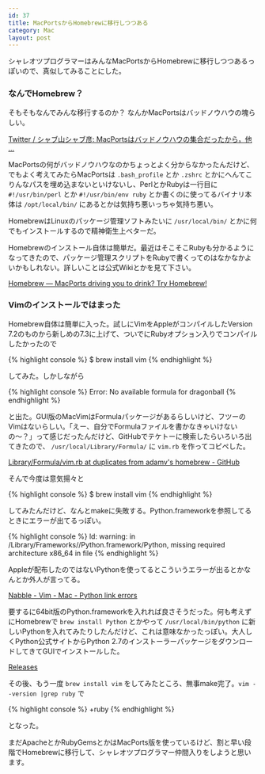 ```yaml
---
id: 37
title: MacPortsからHomebrewに移行しつつある
category: Mac
layout: post
---
```


シャレオツプログラマーはみんなMacPortsからHomebrewに移行しつつあるっぽいので、真似してみることにした。

### なんでHomebrew？

そもそもなんでみんな移行するのか？ なんかMacPortsはバッドノウハウの塊らしい。

[Twitter / シャブ山シャブ彦: MacPortsはバッドノウハウの集合だったから，他 ...](http://twitter.com/hitode909/status/18526396749 "Twitter / シャブ山シャブ彦: MacPortsはバッドノウハウの集合だったから，他 ...")

MacPortsの何がバッドノウハウなのかちょっとよく分からなかったんだけど、でもよく考えてみたらMacPortsは `.bash_profile` とか `.zshrc` とかにへんてこりんなパスを埋め込まないといけないし、PerlとかRubyは一行目に `#!/usr/bin/perl` とか `#!/usr/bin/env ruby` とか書くのに使ってるバイナリ本体は `/opt/local/bin/` にあるとかは気持ち悪いっちゃ気持ち悪い。

HomebrewはLinuxのパッケージ管理ソフトみたいに `/usr/local/bin/` とかに何でもインストールするので精神衛生上ベターだ。

Homebrewのインストール自体は簡単だ。最近はそこそこRubyも分かるようになってきたので、パッケージ管理スクリプトをRubyで書くってのはなかなかよいかもしれない。詳しいことは公式Wikiとかを見て下さい。

[Homebrew — MacPorts driving you to drink? Try Homebrew!](http://mxcl.github.com/homebrew/ "Homebrew — MacPorts driving you to drink? Try Homebrew!")

### Vimのインストールではまった

Homebrew自体は簡単に入った。試しにVimをAppleがコンパイルしたVersion 7.2のものから新しめの7.3に上げて、ついでにRubyオプション入りでコンパイルしたかったので

{% highlight console %}
$ brew install vim
{% endhighlight %}

してみた。しかしながら

{% highlight console %}
Error: No available formula for dragonball
{% endhighlight %}

と出た。GUI版のMacVimはFormulaパッケージがあるらしいけど、フツーのVimはないらしい。「えー、自分でFormulaファイルを書かなきゃいけないの〜？」って感じだったんだけど、GitHubでテケトーに検索したらいろいろ出てきたので、 `/usr/local/Library/Formula/` に `vim.rb` を作ってコピペした。

[Library/Formula/vim.rb at duplicates from adamv's homebrew - GitHub](http://github.com/adamv/homebrew/blob/duplicates/Library/Formula/vim.rb "Library/Formula/vim.rb at duplicates from adamv's homebrew - GitHub")

そんで今度は意気揚々と

{% highlight console %}
$ brew install vim
{% endhighlight %}

してみたんだけど、なんとmakeに失敗する。Python.frameworkを参照してるときにエラーが出てるっぽい。

{% highlight console %}
ld: warning: in /Library/Frameworks//Python.framework/Python, missing required architecture x86\_64 in file
{% endhighlight %}

Appleが配布したのではないPythonを使ってるとこういうエラーが出るとかなんとか外人が言ってる。

[Nabble - Vim - Mac - Python link errors](http://vim.1045645.n5.nabble.com/Python-link-errors-td1214971.html "Nabble - Vim - Mac - Python link errors")

要するに64bit版のPython.frameworkを入れれば良さそうだった。何も考えずにHomebrewで `brew install Python` とかやって `/usr/local/bin/python` に新しいPythonを入れてみたりしたんだけど、これは意味なかったっぽい。大人しくPython公式サイトからPython 2.7のインストーラーパッケージをダウンロードしてきてGUIでインストールした。

[Releases](http://www.python.org/download/releases/ "Releases")

その後、もう一度 `brew install vim` をしてみたところ、無事make完了。`vim --version |grep ruby` で

{% highlight console %}
+ruby
{% endhighlight %}

となった。

まだApacheとかRubyGemsとかはMacPorts版を使っているけど、割と早い段階でHomebrewに移行して、シャレオツプログラマー仲間入りをしようと思います。
